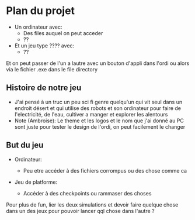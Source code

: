 # Plan du projet
* Un ordinateur avec:
  * Des files auquel on peut acceder
  * ??
* Et un jeu type ???? avec:
  * ??

Et on peut passer de l'un a lautre avec un bouton d'appli dans l'ordi ou alors via le fichier .exe dans le file directory


## Histoire de notre jeu
* J'ai pensé à un truc un peu sci fi genre quelqu'un qui vit seul dans un endroit désert et qui utilise des robots et son ordinateur pour faire de l'electricité, de l'eau, cultiver a manger et explorer les alentours
* Note (Ambroise): Le theme et les logos et le nom que j'ai donné au PC sont juste pour tester le design de l'ordi, on peut facilement le changer

## But du jeu
* Ordinateur:
  * Peu etre accéder à des fichiers corrompus ou des chose comme ca 

* Jeu de platforme:
  * Accéder à des checkpoints ou rammaser des choses

Pour plus de fun, lier les deux simulations et devoir faire quelque chose dans un des jeux pour pouvoir lancer qql chose dans l'autre ?
